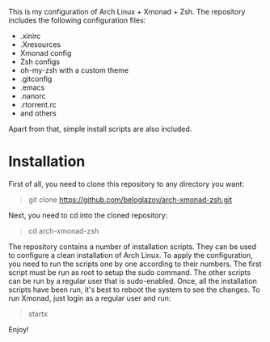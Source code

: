 This is my configuration of Arch Linux + Xmonad + Zsh. The repository includes the following configuration files:

 * .xinirc
 * .Xresources
 * Xmonad config
 * Zsh configs
 * oh-my-zsh with a custom theme
 * .gitconfig
 * .emacs
 * .nanorc
 * .rtorrent.rc
 * and others

Apart from that, simple install scripts are also included.

# Installation

First of all, you need to clone this repository to any directory you want:

> git clone https://github.com/beloglazov/arch-xmonad-zsh.git

Next, you need to cd into the cloned repository:

> cd arch-xmonad-zsh

The repository contains a number of installation scripts. They can be used to configure a clean installation of Arch Linux. To apply the configuration, you need to run the scripts one by one according to their numbers. The first script must be run as root to setup the sudo command. The other scripts can be run by a regular user that is sudo-enabled. Once, all the installation scripts have been run, it's best to reboot the system to see the changes. To run Xmonad, just login as a regular user and run:

> startx

Enjoy!
